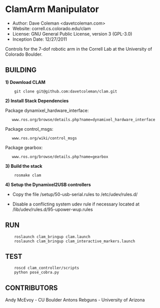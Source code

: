 ClamArm Manipulator
==========
* Author: Dave Coleman <davetcoleman.com>
* Website: correll.cs.colorado.edu/clam
* License: GNU General Public License, version 3 (GPL-3.0)
* Inception Date: 12/27/2011

Controls for the 7-dof robotic arm in the Correll Lab at the University of Colorado Boulder. 


BUILDING
---------

**1) Download CLAM**

		git clone git@github.com:davetcoleman/clam.git

**2) Install Stack Dependencies**

   Package dynamixel_hardware_interface:

   	   www.ros.org/browse/details.php?name=dynamixel_hardware_interface

   Package control_msgs: 

   	   www.ros.org/wiki/control_msgs

   Package gearbox:

   	   www.ros.org/browse/details.php?name=gearbox

**3) Build the stack**

		rosmake clam

**4) Setup the Dynamixel2USB controllers**

   - Copy the file /setup/50-usb-serial.rules to /etc/udev/rules.d/

   - Disable a conflicting system udev rule if necessary located at /lib/udev/rules.d/95-upower-wup.rules


RUN
---------
		roslaunch clam_bringup clam.launch
		roslaunch clam_bringup clam_interactive_markers.launch


TEST
---------
		roscd clam_controller/scripts
		python pose_cobra.py

CONTRIBUTORS
---------
Andy McEvoy - CU Boulder
Antons Rebguns - University of Arizona